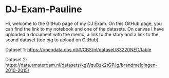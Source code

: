 # DJ-Exam-Pauline

Hi, welcome to the GitHub page of my DJ Exam.
On this GitHub page, you can find the link to my notebook and one of the datasets. 
On canvas I have uploaded a document with the memo, a link to the story and a link to the seond dataset (too big to upload on GitHub). 

Dataset 1: https://opendata.cbs.nl/#/CBS/nl/dataset/83220NED/table 

Dataset 2: https://data.amsterdam.nl/datasets/kgWquBzk2tGPJg/brandmeldingen-2010-2015/
